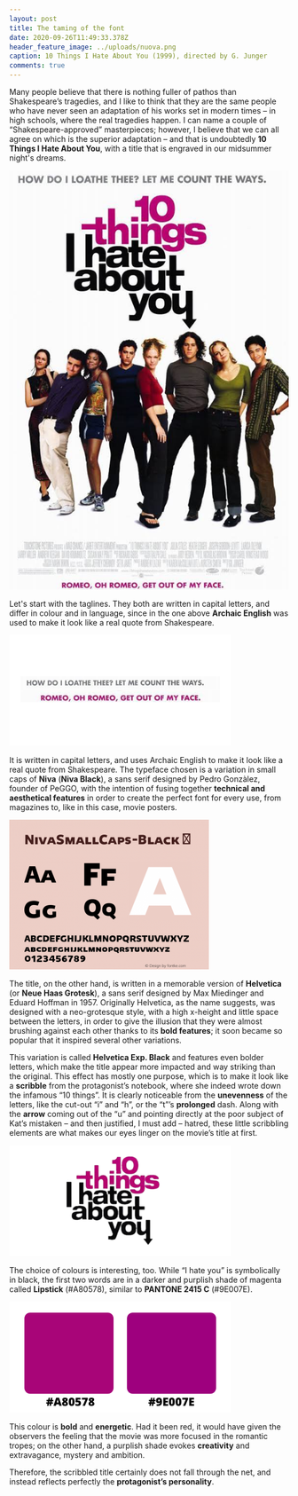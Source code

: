 ```yaml
---
layout: post
title: The taming of the font
date: 2020-09-26T11:49:33.378Z
header_feature_image: ../uploads/nuova.png
caption: 10 Things I Hate About You (1999), directed by G. Junger
comments: true
---
```

Many people believe that there is nothing fuller of pathos than Shakespeare’s tragedies, and I like to think that they are the same people who have never seen an adaptation of his works set in modern times – in high schools, where the real tragedies happen. I can name a couple of “Shakespeare-approved” masterpieces; however, I believe that we can all agree on which is the superior adaptation – and that is undoubtedly **10 Things I Hate About You**, with a title that is engraved in our midsummer night's dreams.

![10 Things I Hate About You's movie poster [credit: IMDb]](../uploads/dkjfekjc.jpg)

Let's start with the taglines. They both are written in capital letters, and differ in colour and in language, since in the one above **Archaic English** was used to make it look like a real quote from Shakespeare.

![](../uploads/efjefewfwe.png)

It is written in capital letters, and uses Archaic English to make it look like a real quote from Shakespeare. The typeface chosen is a variation in small caps of **Niva** (**Niva Black**), a sans serif designed by Pedro Gonzàlez, founder of PeGGO, with the intention of fusing together **technical and aesthetical features** in order to create the perfect font for every use, from magazines to, like in this case, movie posters.

![Niva Black's family [credit: fontke]](../uploads/360x270.png)

The title, on the other hand, is written in a memorable version of **Helvetica** (or **Neue Haas Grotesk**), a sans serif designed by Max Miedinger and Eduard Hoffman in 1957. Originally Helvetica, as the name suggests, was designed with a neo-grotesque style, with a high x-height and little space between the letters, in order to give the illusion that they were almost brushing against each other thanks to its **bold features**; it soon became so popular that it inspired several other variations.

This variation is called **Helvetica Exp. Black** and features even bolder letters, which make the title appear more impacted and way striking than the original. This effect has mostly one purpose, which is to make it look like a **scribble** from the protagonist’s notebook, where she indeed wrote down the infamous “10 things”. It is clearly noticeable from the **unevenness** of the letters, like the cut-out “i” and “h”, or the “t”’s **prolonged** dash. Along with the **arrow** coming out of the “u” and pointing directly at the poor subject of Kat’s mistaken – and then justified, I must add – hatred, these little scribbling elements are what makes our eyes linger on the movie’s title at first.

![](../uploads/fnejfnejfne.png)

The choice of colours is interesting, too. While “I hate you” is symbolically in black, the first two words are in a darker and purplish shade of magenta called **Lipstick** (#A80578), similar to **PANTONE 2415 C** (#9E007E).

![This time the difference between the two shades is very subtle.](../uploads/a80578.png)

This colour is **bold** and **energetic**. Had it been red, it would have given the observers the feeling that the movie was more focused in the romantic tropes; on the other hand, a purplish shade evokes **creativity** and extravagance, mystery and ambition.

Therefore, the scribbled title certainly does not fall through the net, and instead reflects perfectly the **protagonist’s personality**.